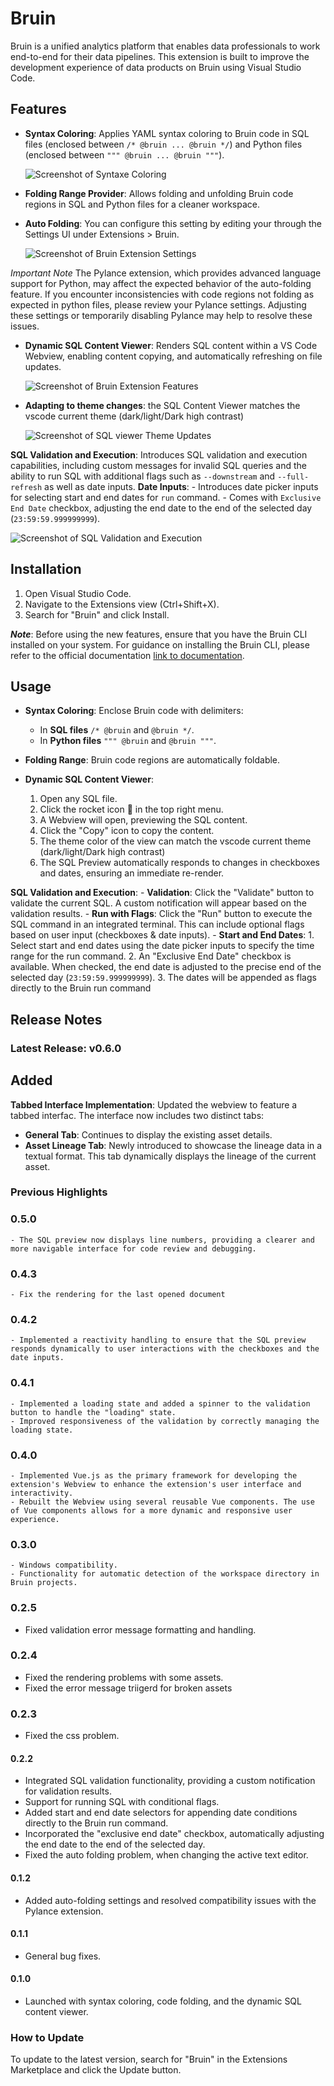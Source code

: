 # Bruin
Bruin is a unified analytics platform that enables data professionals to work end-to-end for their data pipelines. This extension is built to improve the development experience of data products on Bruin using Visual Studio Code.


## Features

- **Syntax Coloring**: Applies YAML syntax coloring to Bruin code in SQL files (enclosed between `/* @bruin ... @bruin */`) and Python files (enclosed between `""" @bruin ... @bruin """`).

    ![Screenshot of Syntaxe Coloring](https://github.com/bruin-data/bruin-vscode/blob/main/screenshots/syntaxe-coloring.png?raw=true)

- **Folding Range Provider**: Allows folding and unfolding Bruin code regions in SQL and Python files for a cleaner workspace. 

- **Auto Folding**: You can configure this setting by editing your through the Settings UI under Extensions > Bruin.

    ![Screenshot of Bruin Extension Settings](https://github.com/bruin-data/bruin-vscode/blob/main/screenshots/bruin_extension_settings.png?raw=true)


*Important Note*
	The Pylance extension, which provides advanced language support for Python, may affect the expected behavior of the auto-folding feature. If you encounter inconsistencies with code regions not folding as expected in python files, please review your Pylance settings. Adjusting these settings or temporarily disabling Pylance may help to resolve these issues. 


- **Dynamic SQL Content Viewer**: Renders SQL content within a VS Code Webview, enabling content copying, and automatically refreshing on file updates.

    ![Screenshot of Bruin Extension Features](https://github.com/bruin-data/bruin-vscode/blob/main/screenshots/bruin_extension_features.gif?raw=true)

- **Adapting to theme changes**: the SQL Content Viewer matches the vscode current theme (dark/light/Dark high contrast)

    ![Screenshot of SQL viewer Theme Updates](https://github.com/bruin-data/bruin-vscode/blob/main/screenshots/theme-updates.gif?raw=true)

**SQL Validation and Execution**: Introduces SQL validation and execution capabilities, including custom messages for invalid SQL queries and the ability to run SQL with additional flags such as `--downstream` and `--full-refresh` as well as date inputs.
	 **Date Inputs**:
		- Introduces date picker inputs for selecting start and end dates for `run` command.
		- Comes with `Exclusive End Date` checkbox, adjusting the end date to the end of the selected day (`23:59:59.999999999`).

![Screenshot of SQL Validation and Execution](https://github.com/bruin-data/bruin-vscode/blob/main/screenshots/validation-and-execution.gif?raw=true)

## Installation

1. Open Visual Studio Code.
2. Navigate to the Extensions view (Ctrl+Shift+X).
3. Search for "Bruin" and click Install.

 ***Note***:  Before using the new features, ensure that you have the Bruin CLI installed on your system. 
 For guidance on installing the Bruin CLI, please refer to the official documentation [link to documentation](https://github.com/bruin-data/bruin).

## Usage

- **Syntax Coloring**: Enclose Bruin code with delimiters:
	- In **SQL files** `/* @bruin` and `@bruin */`.
	- In **Python files** `""" @bruin` and `@bruin """`.

- **Folding Range**: Bruin code regions are automatically foldable.
- **Dynamic SQL Content Viewer**:
	1. Open any SQL file.
	2. Click the rocket icon 🚀 in the top right menu.
	3. A Webview will open, previewing the SQL content.
	4. Click the "Copy" icon to copy the content.
	5. The theme color of the view can match the vscode current theme (dark/light/Dark high contrast)
	6. The SQL Preview automatically responds to changes in checkboxes and dates, ensuring an immediate re-render.
	
**SQL Validation and Execution**:
    - **Validation**: Click the "Validate" button to validate the current SQL. A custom notification will appear based on the validation results.
    - **Run with Flags**: Click the "Run" button to execute the SQL command in an integrated terminal. This can include optional flags based on user input (checkboxes & date inputs).
        - **Start and End Dates**: 
			1. Select start and end dates using the date picker inputs to specify the time range for the run command.
			2. An "Exclusive End Date" checkbox is available. When checked, the end date is adjusted to the precise end of the selected day (`23:59:59.999999999`).
			3. The dates will be appended as flags directly to the Bruin run command 

## Release Notes


### Latest Release: v0.6.0

## Added

**Tabbed Interface Implementation**: Updated the webview to feature a tabbed interfac. The interface now includes two distinct tabs:
- **General Tab**: Continues to display the existing asset details.
- **Asset Lineage Tab**: Newly introduced to showcase the lineage data in a textual format. This tab dynamically displays the lineage of the current asset.

### Previous Highlights

### 0.5.0
	- The SQL preview now displays line numbers, providing a clearer and more navigable interface for code review and debugging.

### 0.4.3
	- Fix the rendering for the last opened document

### 0.4.2
	- Implemented a reactivity handling to ensure that the SQL preview responds dynamically to user interactions with the checkboxes and the date inputs. 

### 0.4.1
	- Implemented a loading state and added a spinner to the validation button to handle the "loading" state.
	- Improved responsiveness of the validation by correctly managing the loading state.


### 0.4.0
	- Implemented Vue.js as the primary framework for developing the extension's Webview to enhance the extension's user interface and interactivity.
	- Rebuilt the Webview using several reusable Vue components. The use of Vue components allows for a more dynamic and responsive user experience.

### 0.3.0
	- Windows compatibility.
	- Functionality for automatic detection of the workspace directory in Bruin projects.

### 0.2.5
- Fixed validation error message formatting and handling.

### 0.2.4
- Fixed the rendering problems with some assets.
- Fixed the error message triigerd for broken assets 

### 0.2.3
- Fixed the css problem.

#### 0.2.2
- Integrated SQL validation functionality, providing a custom notification for validation results.
- Support for running SQL with conditional flags.
- Added start and end date selectors for appending date conditions directly to the Bruin run command.
- Incorporated the "exclusive end date" checkbox, automatically adjusting the end date to the end of the selected day.
- Fixed the auto folding problem, when changing the active text editor.


#### 0.1.2
- Added auto-folding settings and resolved compatibility issues with the Pylance extension.

#### 0.1.1
- General bug fixes.

#### 0.1.0
- Launched with syntax coloring, code folding, and the dynamic SQL content viewer.


### How to Update

To update to the latest version, search for "Bruin" in the Extensions Marketplace and click the Update button.